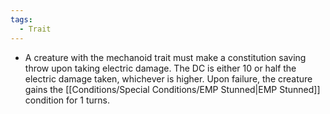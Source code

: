 ```yaml
---
tags:
  - Trait
---
```

- A creature with the mechanoid trait must make a constitution saving throw upon taking electric damage. The DC is either 10 or half the electric damage taken, whichever is higher. Upon failure, the creature gains the [[Conditions/Special Conditions/EMP Stunned|EMP Stunned]] condition for 1 turns.
